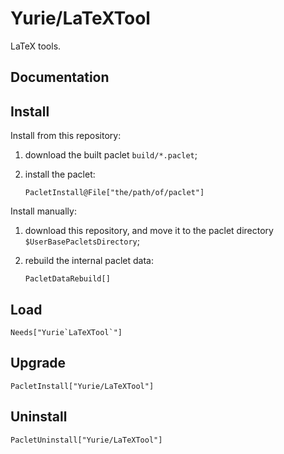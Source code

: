 # Yurie/LaTeXTool

LaTeX tools.

## Documentation

## Install

Install from this repository:

1. download the built paclet `build/*.paclet`;

2. install the paclet:

    ``` wl
    PacletInstall@File["the/path/of/paclet"]
    ```

Install manually:

1. download this repository, and move it to the paclet directory `$UserBasePacletsDirectory`;

2. rebuild the internal paclet data:

    ``` wl
    PacletDataRebuild[]
    ```

## Load

``` wl
Needs["Yurie`LaTeXTool`"]
```

## Upgrade

``` wl
PacletInstall["Yurie/LaTeXTool"]
```

## Uninstall

``` wl
PacletUninstall["Yurie/LaTeXTool"]
```
